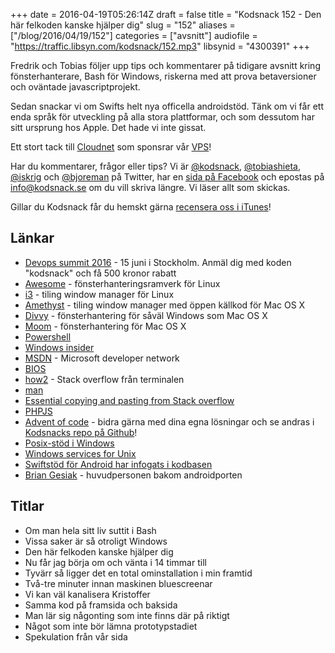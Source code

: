 +++
date = 2016-04-19T05:26:14Z
draft = false
title = "Kodsnack 152 - Den här felkoden kanske hjälper dig"
slug = "152"
aliases = ["/blog/2016/04/19/152"]
categories = ["avsnitt"]
audiofile = "https://traffic.libsyn.com/kodsnack/152.mp3"
libsynid = "4300391"
+++

Fredrik och Tobias följer upp tips och kommentarer på tidigare avsnitt kring fönsterhanterare, Bash för Windows, riskerna med att prova betaversioner och oväntade javascriptprojekt.

Sedan snackar vi om Swifts helt nya officella androidstöd. Tänk om vi får ett enda språk för utveckling på alla stora plattformar, och som dessutom har sitt ursprung hos Apple. Det hade vi inte gissat.

Ett stort tack till [Cloudnet](http://www.cloudnet.se) som sponsrar vår [VPS](http://en.wikipedia.org/wiki/Virtual_private_server)!

Har du kommentarer, frågor eller tips? Vi är [@kodsnack](https://www.twitter.com/kodsnack), [@tobiashieta](https://www.twitter.com/tobiashieta), [@iskrig](https://www.twitter.com/iskrig) och [@bjoreman](https://www.twitter.com/bjoreman) på Twitter, har en [sida på Facebook](https://www.facebook.com/kodsnack) och epostas på [info@kodsnack.se](mailto:info@kodsnack.se) om du vill skriva längre. Vi läser allt som skickas.

Gillar du Kodsnack får du hemskt gärna [recensera oss i iTunes](http://itunes.apple.com/se/podcast/kodsnack/id561631498?l=en)!

## Länkar ##
* [Devops summit 2016](http://techworld.event.idg.se/event/devops-summit-2016/) - 15 juni i Stockholm. Anmäl dig med koden "kodsnack" och få 500 kronor rabatt
* [Awesome](https://awesome.naquadah.org/) - fönsterhanteringsramverk för Linux
* [i3](https://i3wm.org/) - tiling window manager för Linux
* [Amethyst](https://ianyh.com/amethyst/) - tiling window manager med öppen källkod för Mac OS X
* [Divvy](http://mizage.com/divvy/) - fönsterhantering för såväl Windows som Mac OS X
* [Moom](https://manytricks.com/moom/) - fönsterhantering för Mac OS X
* [Powershell](https://en.wikipedia.org/wiki/Windows_PowerShell)
* [Windows insider](https://insider.windows.com/)
* [MSDN](https://en.wikipedia.org/wiki/Microsoft_Developer_Network) - Microsoft developer network
* [BIOS](https://en.wikipedia.org/wiki/BIOS)
* [how2](https://github.com/santinic/how2) - Stack overflow från terminalen
* [man](https://en.wikipedia.org/wiki/Man_page)
* [Essential copying and pasting from Stack overflow](http://www.goodreads.com/book/show/29437996-copying-and-pasting-from-stack-overflow)
* [PHPJS](http://phpjs.org/about/)
* [Advent of code](http://adventofcode.com/) - bidra gärna med dina egna lösningar och se andras i [Kodsnacks repo på Github](https://github.com/kodsnack/advent_of_code_2015)!
* [Posix-stöd i Windows](https://en.wikipedia.org/wiki/Microsoft_POSIX_subsystem)
* [Windows services for Unix](https://en.wikipedia.org/wiki/Windows_Services_for_UNIX)
* [Swiftstöd för Android har infogats i kodbasen](https://github.com/apple/swift/pull/1442)
* [Brian Gesiak](http://modocache.io/) - huvudpersonen bakom androidporten

## Titlar ##
* Om man hela sitt liv suttit i Bash
* Vissa saker är så otroligt Windows
* Den här felkoden kanske hjälper dig
* Nu får jag börja om och vänta i 14 timmar till
* Tyvärr så ligger det en total ominstallation i min framtid
* Två-tre minuter innan maskinen bluescreenar
* Vi kan väl kanalisera Kristoffer
* Samma kod på framsida och baksida
* Man lär sig någonting som inte finns där på riktigt
* Något som inte bör lämna prototypstadiet
* Spekulation från vår sida